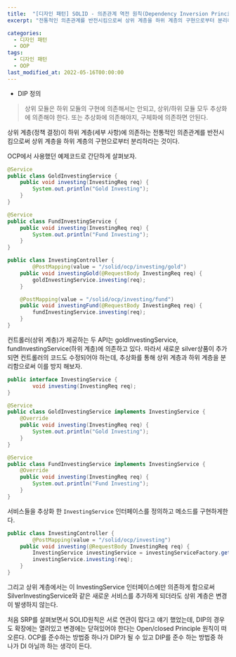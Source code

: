 ```yaml
---
title:  "[디자인 패턴] SOLID - 의존관계 역전 원칙(Dependency Inversion Principle)"
excerpt: "전통적인 의존관계를 반전시킴으로써 상위 계층을 하위 계층의 구현으로부터 분리하라"

categories:
  - 디자인 패턴
  - OOP
tags:
  - 디자인 패턴
  - OOP
last_modified_at: 2022-05-16T00:00:00
---
```



- DIP 정의

> 상위 모듈은 하위 모듈의 구현에 의존해서는 안되고, 상위/하위 모듈 모두 추상화에 의존해야 한다.
또는 추상화에 의존해야지, 구체화에 의존하면 안된다.
> 

상위 계층(정책 결정)이 하위 계층(세부 사항)에 의존하는 전통적인 의존관계를 반전시킴으로써 상위 계층을 하위 계층의 구현으로부터 분리하라는 것이다.

OCP에서 사용했던 예제코드로 간단하게 살펴보자.

```java
@Service
public class GoldInvestingService {
    public void investing(InvestingReq req) {
        System.out.println("Gold Investing");
    }
}
```

```java
@Service
public class FundInvestingService {
    public void investing(InvestingReq req) {
        System.out.println("Fund Investing");
    }
}
```

```java
public class InvestingController {
		@PostMapping(value = "/solid/ocp/investing/gold")
    public void investingGold(@RequestBody InvestingReq req) {
        goldInvestingService.investing(req);
    }

    @PostMapping(value = "/solid/ocp/investing/fund")
    public void investingFund(@RequestBody InvestingReq req) {
        fundInvestingService.investing(req);
    }
}
```

컨트롤러(상위 계층)가 제공하는 두 API는 goldInvestingService, fundInvestingService(하위 계층)에 의존하고 있다. 따라서 새로운 silver상품이 추가되면 컨트롤러의 코드도 수정되어야 하는데, 추상화를 통해 상위 계층과 하위 계층을 분리함으로써 이를 방지 해보자.

```java
public interface InvestingService {
		void investing(InvestingReq req);
}
```

```java
@Service
public class GoldInvestingService implements InvestingService {
    @Override
    public void investing(InvestingReq req) {
        System.out.println("Gold Investing");
    }
}
```

```java
@Service
public class FundInvestingService implements InvestingService {
    @Override
    public void investing(InvestingReq req) {
        System.out.println("Fund Investing");
    }
}
```

서비스들을 추상화 한 `InvestingService` 인터페이스를 정의하고 메소드를 구현하게한다.

```java
public class InvestingController {
		@PostMapping(value = "/solid/ocp/investing")
    public void investing(@RequestBody InvestingReq req) {
        InvestingService investingService = investingServiceFactory.getByType(req.productType);
        investingService.investing(req);
    }
}
```

그리고 상위 계층에서는 이 InvestingService 인터페이스에만 의존하게 함으로써 SilverInvestingService와 같은 새로운 서비스를 추가하게 되더라도 상위 계층은 변경이 발생하지 않는다.

처음 SRP를 살펴보면서 SOLID원칙은 서로 연관이 많다고 얘기 했었는데, DIP의 경우도 확장에는 열려있고 변경에는 닫혀있어야 한다는 Open/closed Principle 원칙이 떠오른다. OCP를 준수하는 방법중 하나가 DIP가 될 수 있고 DIP를 준수 하는 방법중 하나가 DI 아닐까 하는 생각이 든다.